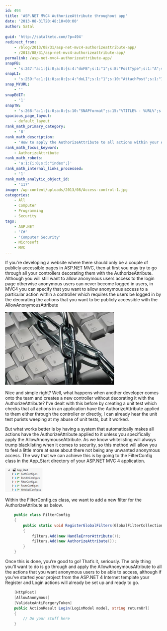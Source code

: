 ```yaml
---
id: 494
title: 'ASP.NET MVC4 AuthorizeAttribute throughout app'
date: '2013-08-31T20:48:10+00:00'
author: Satal

guid: 'http://satalketo.com/?p=494'
redirect_from:
    - /blog/2013/08/31/asp-net-mvc4-authorizeattribute-app/
    - /2013/08/31/asp-net-mvc4-authorizeattribute-app/
permalink: /asp-net-mvc4-authorizeattribute-app/
snapFB:
    - 's:247:"a:1:{i:0;a:8:{s:4:"doFB";s:1:"1";s:8:"PostType";s:1:"A";s:10:"AttachPost";s:1:"1";s:10:"SNAPformat";s:51:"New post (%TITLE%) has been published on %SITENAME%";s:9:"isAutoImg";s:1:"A";s:8:"imgToUse";b:0;s:9:"isAutoURL";s:1:"A";s:8:"urlToUse";b:0;}}";'
snapLI:
    - 's:259:"a:1:{i:0;a:8:{s:4:"doLI";s:1:"1";s:10:"AttachPost";s:1:"1";s:10:"SNAPformat";s:41:"New post has been published on %SITENAME%";s:11:"SNAPformatT";s:18:"New Post - %TITLE%";s:9:"isAutoImg";s:1:"A";s:8:"imgToUse";b:0;s:9:"isAutoURL";s:1:"A";s:8:"urlToUse";b:0;}}";'
snap_MYURL:
    - ''
snapEdIT:
    - '1'
snapTW:
    - 's:268:"a:1:{i:0;a:8:{s:10:"SNAPformat";s:15:"%TITLE% - %URL%";s:8:"attchImg";s:1:"1";s:9:"isAutoImg";s:1:"A";s:8:"imgToUse";s:0:"";s:9:"msgFormat";s:59:"New post (%TITLE%) has been published on %SITENAME% - %URL%";s:9:"isAutoURL";s:1:"A";s:8:"urlToUse";s:0:"";s:2:"do";i:0;}}";'
spacious_page_layout:
    - default_layout
rank_math_primary_category:
    - '8'
rank_math_description:
    - 'How to apply the AuthorizeAttribute to all actions within your ASP.NET MVC 4 web application, while white listing specific actions for anonymous access'
rank_math_focus_keyword:
    - AuthorizeAttribute
rank_math_robots:
    - 'a:1:{i:0;s:5:"index";}'
rank_math_internal_links_processed:
    - '1'
rank_math_analytic_object_id:
    - '117'
image: /wp-content/uploads/2013/08/Access-control-1.jpg
categories:
    - All
    - Computer
    - Programming
    - Security
tags:
    - ASP.NET
    - 'C#'
    - 'Computer Security'
    - Microsoft
    - MVC
---
```


If you’re developing a website where there should only be a couple of publicly accessible pages in ASP.NET MVC, then at first you may try to go through all your controllers decorating them with the AuthorizeAttribute. Although you will still want to allow anonymous users access to the login page otherwise anonymous users can never become logged in users, in MVC4 you can specify that you want to allow anonymous access to a particular action within a controller which requires the users be logged in by the decorating the actions that you want to be publicly accessible with the AllowAnonymousAttribute

![Control access to your webpages with the AuthorizeAttribute](/assets/images/2013/08/Access-control.jpg)

Nice and simple right? Well, what happens when another developer comes onto the team and creates a new controller without decorating it with the AuthorizeAttribute? I’ve dealt with this before by creating a unit test which checks that all actions in an application have the AuthorizeAttribute applied to them either through the controller or directly, I can already hear the unit test purists weeping at my abuse of unit tests, but it worked.

But what works better is by having a system that automatically makes all actions have the AuthorizeAttribute applied to it unless you specifically apply the AllowAnonymouseAttribute. As we know whitelisting will always trump blacklisting when it comes to security, so this method will allow you to feel a little more at ease about there not being any unwanted anonymous access. The way that we can achieve this is by going to the FilterConfig class in the App\_Start directory of your ASP.NET MVC 4 application.

![FilterConfig in the App_Start folder of your solution](/assets/images/2013/08/2013-08-31-21_42_39-TwoFactorAuthentication-Microsoft-Visual-Studio.png)

Within the FilterConfig.cs class, we want to add a new filter for the AuthorizeAttribute as below.

```csharp
    public class FilterConfig
    {
        public static void RegisterGlobalFilters(GlobalFilterCollection filters)
        {
            filters.Add(new HandleErrorAttribute());
            filters.Add(new AuthorizeAttribute());
        }
    }
```

Once this is done, you’re good to go! That’s it, seriously. The only thing you’ll want to do is go through and apply the AllowAnonymousAttribute to all the actions that you want anonymous users to be able to access, although if you’ve started your project from the ASP.NET 4 Internet template your Register and Login actions will already be set up and ready to go.

```csharp
    [HttpPost]
    [AllowAnonymous]
    [ValidateAntiForgeryToken]
    public ActionResult Login(LoginModel model, string returnUrl)
    {
        // Do your stuff here
    }
```